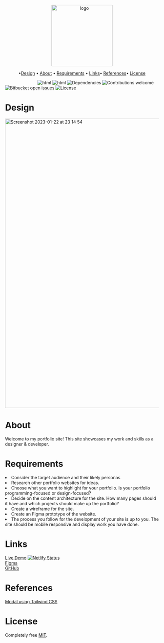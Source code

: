 
<p align="center"><img width="200" alt="logo" src="https://user-images.githubusercontent.com/89026824/211552451-e65991b7-e4dc-48cb-8f8b-29d62339308d.png"></p>

<p align="center">
  •<a href="#design">Design</a> •
    <a href="#about">About</a> •
  <a href="#requirements">Requirements</a> •
<a href="#links">Links</a>•
    <a href="#references">References</a>•
  <a href="#license">License</a>
  
</p>

&nbsp;&nbsp;&nbsp;&nbsp;&nbsp;&nbsp;&nbsp;&nbsp;&nbsp;&nbsp;&nbsp;&nbsp;&nbsp;&nbsp;&nbsp;&nbsp;&nbsp;&nbsp;&nbsp;&nbsp;&nbsp;&nbsp;&nbsp;&nbsp;&nbsp;&nbsp;
![html](https://img.shields.io/badge/HTML-5+-fb300a.svg) 
![html](https://img.shields.io/badge/Tailwind-3-3490dc.svg) 
![Dependencies](https://img.shields.io/badge/dependencies-up%20to%20date-green.svg)
![Contributions welcome](https://img.shields.io/badge/contributions-welcome-blueviolet.svg)
![Bitbucket open issues](https://img.shields.io/bitbucket/issues/gitAji/Portfolio)
[![License](https://img.shields.io/badge/license-MIT-ec9716.svg)](https://opensource.org/licenses/MIT)
#
# Design
<img width="944" alt="Screenshot 2023-01-22 at 23 14 54" src="https://user-images.githubusercontent.com/89026824/213943296-f67d0163-ab6c-40dd-99fa-130103556ae5.png">


# About

Welcome to my portfolio site! This site showcases my work and skills as a designer & developer.

# Requirements 
<li>Consider the target audience and their likely personas.</li>
<li>Research other portfolio websites for ideas.</li>
<li>Choose what you want to highlight for your portfolio. Is your portfolio programming-focused or design-focused?
</li>
<li>Decide on the content architecture for the site. How many pages should it have and which projects should make up the portfolio?
</li>
<li>Create a wireframe for the site.
</li>
<li>Create an Figma prototype of the website.
</li>
<li>The process you follow for the development of your site is up to you. The site should be mobile responsive and display work you have done.
</li>


# Links
[Live Demo](https://ajee2.netlify.app/)
[![Netlify Status](https://api.netlify.com/api/v1/badges/6a5b58b9-c549-4394-bac3-feff7e8513d0/deploy-status)](https://app.netlify.com/sites/ajee2/deploys) <br>
[Figma](https://www.figma.com/file/BlRO7MT9Wb9lJGvM9DN1rc/Portfolio-II?node-id=0%3A1&t=d0uMfecn7m2h8uYv-1)<br>
[GitHub](https://github.com/gitAji/Portfolio-II/)
# References 
[Modal using Tailwind CSS](https://codepen.io/iamsahilvhora/pen/LYYxQJw)

# License 
Completely free [MIT](https://opensource.org/licenses/MIT).
